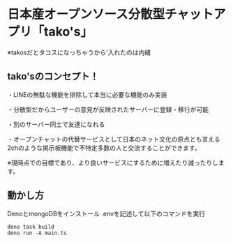 # 日本産オープンソース分散型チャットアプリ「tako's」

※takosだとタコスになっちゃうから'入れたのは内緒

## tako'sのコンセプト！

・LINEの無駄な機能を排除して本当に必要な機能のみ実装

・分散型だからユーザーの意見が反映されたサーバーに登録・移行が可能

・別のサーバー同士で友達になれる

・オープンチャットの代替サービスとして日本のネット文化の原点とも言える2chのような掲示板機能で不特定多数の人と交流することができます。

※現時点での目標であり、より良いサービスにするために増えたり減ったりします。

## 動かし方

DenoとmongoDBをインストール .envを記述して以下のコマンドを実行

```
deno task build
deno run -A main.ts
```
